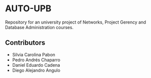 # AUTO-UPB

Repository for an university project of Networks, Project Gerency and Database Administration courses.

## Contributors 

- Silvia Carolina Pabon
- Pedro Andrés Chaparro 
- Daniel Eduardo Cadena
- Diego Alejandro Angulo 


